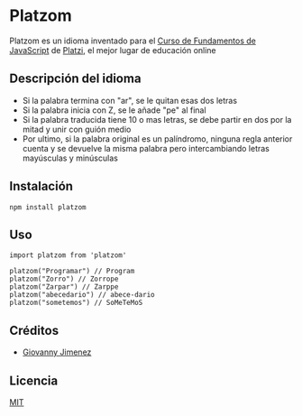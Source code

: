 # Platzom

Platzom es un idioma inventado para el 
[Curso de Fundamentos de JavaScript](https://platzi.com/js) 
de [Platzi](https://platzi.com), el mejor lugar de educación online

## Descripción del idioma

- Si la palabra termina con "ar", se le quitan esas dos letras
- Si la palabra inicia con Z, se le añade "pe" al final
- Si la palabra traducida tiene 10 o mas letras, se debe partir en dos por la mitad
y unir con guión medio
- Por ultimo, si la palabra original es un palíndromo, ninguna regla anterior cuenta
y se devuelve la misma palabra pero intercambiando letras mayúsculas y minúsculas

## Instalación

```
npm install platzom
```

## Uso

```
import platzom from 'platzom'

platzom("Programar") // Program
platzom("Zorro") // Zorrope
platzom("Zarpar") // Zarppe
platzom("abecedario") // abece-dario
platzom("sometemos") // SoMeTeMoS
```

## Créditos
- [Giovanny Jimenez](https://www.facebook.com/Giojimarc)

## Licencia

[MIT](https://opensource.org/licenses/MIT)
